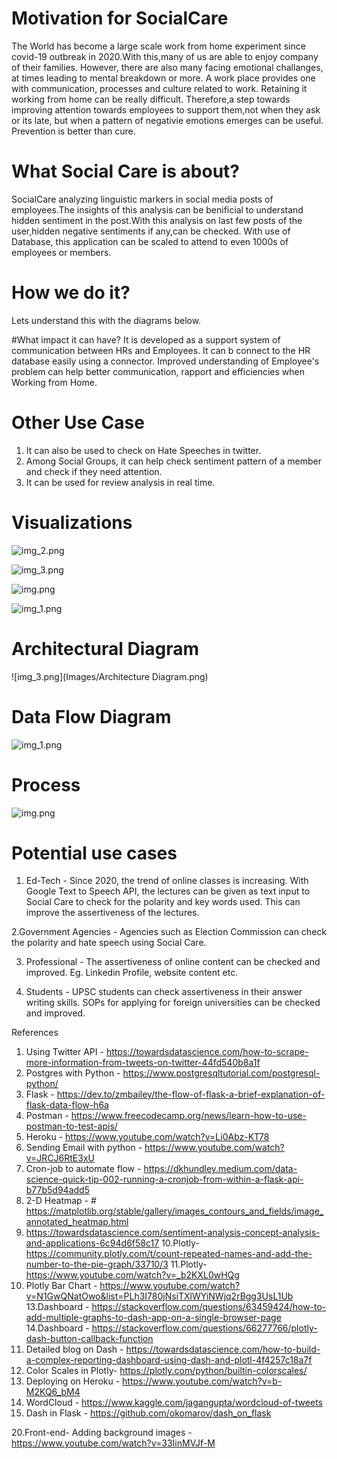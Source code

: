 # Motivation for  SocialCare

The World has become a large scale work from home experiment since covid-19 outbreak in 2020.With this,many of us are able to enjoy 
company of their families. However, there are also many facing emotional challanges, at times leading to mental breakdown or more.
A work place provides one with communication, processes and culture related to work. Retaining it working from home can be really difficult. 
Therefore,a step towards improving attention towards employees to support them,not when they ask or its late, but when a pattern of negativie emotions
emerges can be useful. Prevention is better than cure.

# What Social Care is about?
SocialCare analyzing linguistic markers in social media posts of employees.The insights of this analysis can be benificial to 
understand hidden sentiment in the post.With this analysis on last few posts of the user,hidden negative sentiments if any,can be checked.
With use of Database, this application can be scaled to attend to even 1000s of employees or members.

# How we do it?
Lets understand this with the diagrams below.

#What impact it can have?
It is developed as a support system of communication between HRs and Employees. It can b connect to the HR database easily using a connector.
Improved understanding of Employee's problem can help better communication, rapport and efficiencies when Working from Home.

# Other Use Case

1. It can also be used to check on Hate Speeches in twitter.
2. Among Social Groups, it can help check sentiment pattern of a member and check if they need attention.
3. It can be used for review analysis in real time.

# Visualizations 
![img_2.png](Images/positive_tweets.png)

![img_3.png](Images/overall_tweets.png)

![img.png](Images/wordcloud_overall.png)

![img_1.png](Images/Heatmap.png)

# Architectural Diagram

![img_3.png](Images/Architecture Diagram.png)
# Data Flow Diagram

![img_1.png](Images/DFD.png)



# Process

![img.png](Images/process.png)

# Potential use cases

1. Ed-Tech - Since 2020, the trend of online classes is increasing. With Google Text to Speech API, the lectures can be 
given as text input to Social Care to check for the polarity and key words used. This can improve the assertiveness of the lectures.
   
2.Government Agencies - Agencies such as Election Commission can check the polarity and hate speech using Social Care.

3. Professional - The assertiveness of online content can be checked and improved. Eg. Linkedin Profile, website content etc.

4. Students - UPSC students can check assertiveness in their answer writing skills. SOPs for applying for foreign universities can be checked
and improved.

References
1. Using Twitter API - https://towardsdatascience.com/how-to-scrape-more-information-from-tweets-on-twitter-44fd540b8a1f
2. Postgres with Python - https://www.postgresqltutorial.com/postgresql-python/
3. Flask - https://dev.to/zmbailey/the-flow-of-flask-a-brief-explanation-of-flask-data-flow-h6a
4. Postman - https://www.freecodecamp.org/news/learn-how-to-use-postman-to-test-apis/ 
5. Heroku - https://www.youtube.com/watch?v=Li0Abz-KT78
6. Sending Email with python - https://www.youtube.com/watch?v=JRCJ6RtE3xU
7. Cron-job to automate flow - https://dkhundley.medium.com/data-science-quick-tip-002-running-a-cronjob-from-within-a-flask-api-b77b5d94add5
8. 2-D Heatmap - # https://matplotlib.org/stable/gallery/images_contours_and_fields/image_annotated_heatmap.html
9. https://towardsdatascience.com/sentiment-analysis-concept-analysis-and-applications-6c94d6f58c17
10.Plotly- https://community.plotly.com/t/count-repeated-names-and-add-the-number-to-the-pie-graph/33710/3
11.Plotly- https://www.youtube.com/watch?v=_b2KXL0wHQg
12. Plotly Bar Chart - https://www.youtube.com/watch?v=N1GwQNatOwo&list=PLh3I780jNsiTXlWYiNWjq2rBgg3UsL1Ub   
13.Dashboard - https://stackoverflow.com/questions/63459424/how-to-add-multiple-graphs-to-dash-app-on-a-single-browser-page
14.Dashboard - https://stackoverflow.com/questions/66277766/plotly-dash-button-callback-function
15. Detailed blog on Dash - https://towardsdatascience.com/how-to-build-a-complex-reporting-dashboard-using-dash-and-plotl-4f4257c18a7f
16. Color Scales in Plotly- https://plotly.com/python/builtin-colorscales/
17. Deploying on Heroku - https://www.youtube.com/watch?v=b-M2KQ6_bM4
18. WordCloud - https://www.kaggle.com/jagangupta/wordcloud-of-tweets
19. Dash in Flask - https://github.com/okomarov/dash_on_flask


20.Front-end- Adding background images - https://www.youtube.com/watch?v=33IinMVJf-M